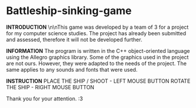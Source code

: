 # Battleship-sinking-game

**INTRODUCTION**
\n\nThis game was developed by a team of 3 for a project for my computer science studies. 
The project has already been submitted and assessed, therefore it will not be developed further.

**INFORMATION**
The program is written in the C++ object-oriented language using the Allegro graphics library. 
Some of the graphics used in the project are not ours. However, they were adapted to the needs of the project. 
The same applies to any sounds and fonts that were used.

**INSTRUCTION**
PLACE THE SHIP / SHOOT -  LEFT MOUSE BUTTON
ROTATE THE SHIP        -  RIGHT MOUSE BUTTON


Thank you for your attention. :3
